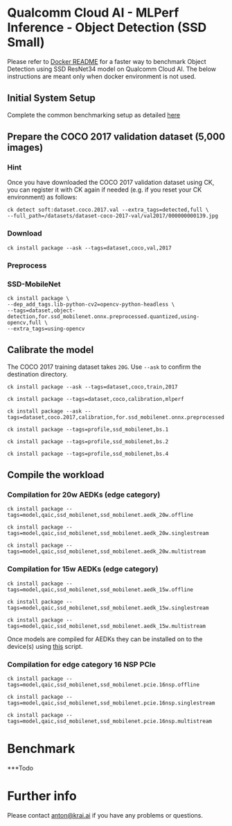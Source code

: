 # Qualcomm Cloud AI - MLPerf Inference - Object Detection (SSD Small)

Please refer to [Docker README](https://github.com/krai/ck-qaic/blob/main/docker/ssd-mobilenet/README.md) for a faster way to benchmark Object Detection using SSD ResNet34 model on Qualcomm Cloud AI. The below instructions are meant only when docker environment is not used. 

## Initial System Setup

Complete the common benchmarking setup as detailed [here](https://github.com/krai/ck-qaic/blob/main/program/README.md)



<a name="prepare_coco"></a>
## Prepare the COCO 2017 validation dataset (5,000 images)

### Hint
Once you have downloaded the COCO 2017 validation dataset using CK, you can register it with CK again if needed (e.g. if you reset your CK environment) as follows:
```
ck detect soft:dataset.coco.2017.val --extra_tags=detected,full \
--full_path=/datasets/dataset-coco-2017-val/val2017/000000000139.jpg
```

<a name="prepare_coco_download"></a>
###  Download

```
ck install package --ask --tags=dataset,coco,val,2017
```


<a name="prepare_coco_preprocess"></a>
### Preprocess


<a name="prepare_coco_preprocess_ssd_mobilenet"></a>
### SSD-MobileNet

```
ck install package \
--dep_add_tags.lib-python-cv2=opencv-python-headless \
--tags=dataset,object-detection,for.ssd_mobilenet.onnx.preprocessed.quantized,using-opencv,full \
--extra_tags=using-opencv
```

<a name="prepare_workload_calibrate"></a>
## Calibrate the model

The COCO 2017 training dataset takes `20G`. Use `--ask` to confirm the destination directory.

```
ck install package --ask --tags=dataset,coco,train,2017
```
```
ck install package --tags=dataset,coco,calibration,mlperf
```

```
ck install package --ask --tags=dataset,coco.2017,calibration,for.ssd_mobilenet.onnx.preprocessed
```
```
ck install package --tags=profile,ssd_mobilenet,bs.1
```
```
ck install package --tags=profile,ssd_mobilenet,bs.2
```
```
ck install package --tags=profile,ssd_mobilenet,bs.4
```



<a name="prepare_workload_compile"></a>
## Compile the workload

### Compilation for 20w AEDKs (edge category)
```
ck install package --tags=model,qaic,ssd_mobilenet,ssd_mobilenet.aedk_20w.offline
```
```
ck install package --tags=model,qaic,ssd_mobilenet,ssd_mobilenet.aedk_20w.singlestream
```
```
ck install package --tags=model,qaic,ssd_mobilenet,ssd_mobilenet.aedk_20w.multistream
```
### Compilation for 15w AEDKs (edge category)
```
ck install package --tags=model,qaic,ssd_mobilenet,ssd_mobilenet.aedk_15w.offline
```
```
ck install package --tags=model,qaic,ssd_mobilenet,ssd_mobilenet.aedk_15w.singlestream
```
```
ck install package --tags=model,qaic,ssd_mobilenet,ssd_mobilenet.aedk_15w.multistream
```
Once models are compiled for AEDKs they can be installed on to the device(s) using [this](https://github.com/krai/ck-qaic/tree/main/script/setup.aedk#hr-compile-the-models-and-copy-to-the-device) script.

### Compilation for edge category 16 NSP PCIe
```
ck install package --tags=model,qaic,ssd_mobilenet,ssd_mobilenet.pcie.16nsp.offline
```
```
ck install package --tags=model,qaic,ssd_mobilenet,ssd_mobilenet.pcie.16nsp.singlestream
```
```
ck install package --tags=model,qaic,ssd_mobilenet,ssd_mobilenet.pcie.16nsp.multistream
```


# Benchmark

***Todo 



<a name="info"></a>
# Further info

Please contact anton@krai.ai if you have any problems or questions.
